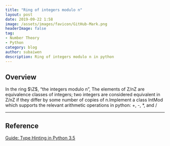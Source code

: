 ```yaml
---
title: "Ring of integers modulo n"
layout: post
date: 2019-09-22 1:58
image: /assets/images/favicon/GitHub-Mark.png
headerImage: false
tag:
- Number Theory
- Python
category: blog
author: subaiwen
description: Ring of integers modulo n in python
---
```


## Overview
In the ring $\Z$, “the integers modulo n”, The elements of Z/nZ are equivalence classes of integers; two integers are considered equivalent in Z/nZ if they differ by some
number of copies of n.Implement a class IntMod which supports the relevant arithmetic operations in python: +, -, *, and /




---
## Reference
[Guide: Type Hinting in Python 3.5](https://kite.com/blog/python/type-hinting/)
